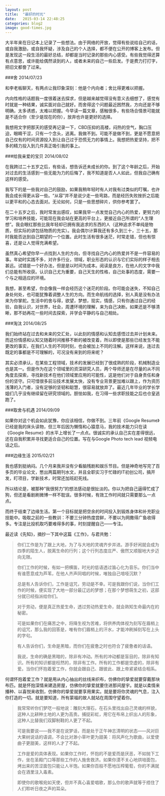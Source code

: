```yaml
---
layout: post
title:  "最好的时光"
date:   2015-03-14 22:48:25
categories: blog2
image: good-times.jpg
---
```


大半年来在日记本上记录了一些想法。由于网络的开放，觉得有些说给自己的话，或自我激励，或自我怀疑，涉及自己的个人选择，都不便在公开的博客上发布。但是发现这一段生活的最好总结，却都是当时记录的那些内心感受。有些我觉得还算有点意思，或许能给偶然读到的人，或者未来的自己一些启发。于是费力打打字，把旧文都誊了过来。

###舍 
2014/07/23

和李老板聊天，有两点让我印象深刻：他是个内向者；舍比得更难以把握。

内向性格的话题我一度很着迷去探求，但是越来越觉得没有意义去细想了，感觉有时就是一种结果，诚实面对自己就好。而舍得这个问题最近困然我，方向还是不够明确，太多诱惑，太难以把握。今早读一篇文章，感触很多，有些场合情景可能就是不适合你（至少是现在的你），放弃也许是更好的选择。

我想用文字把那天的感受再记录一下，CBD压抑的高楼，闷热的空气，胸口压迫，眼睛干涩，只有一个念头，逃离。我做不到。可能不是做不到，更是不愿意把自己仅有的时间资源投入到让自己过于恐慌无力的事情上。我想把热爱坚持，把不多的精力投入到几件真正吸引我的事上。

###给我亲爱的宝贝 
2014/08/02

在我跨过二十五岁之后，有些话，想告诉还未成长的你。到了这个年龄之后，开始对过去的生活感到一些无能为力的后悔了，我不知道是否人人如此，但我自己确有这样的感受。

我写下的是一些我对自己的鼓励，如果我稍年轻时有人对我有过类似的叮嘱，也许我会成长得更从容一些。“从容”并不是说少走一些弯路，而是经历失败挫折之后能以更平和的心态去面对。无论如何，只是一些思想碎片，供你参考罢了。

在二十五岁之后，我时常发出感叹，如果我早一点发觉自己内心的热爱，更努力的学习和培养技能，可能现在我会站在更高的平台上，更接近自己所谓的“人生理想”。我会眼红那些比我年轻却已拥有我追求的东西的人（这种追求不单纯是物质，但实际的讲包括物质的充实）。我会偶尔计算我还有多久到三十，三十五，那时我能否达到自己期望的一个位置。此时生活有很多迷茫，时常走错，但也有惊喜，还是让人觉得充满希望。

虽然真心希望你早一点找到人生的方向，但寻找自己内心的热爱并不是一件容易的事。年幼时实践不多，对许多行业，领域，职业形态的认识与它们实际的样子相去甚远。试错是一个好办法，但是是以时间为成本。阅读是良方，在他人的文字中我们总能有所收获。认识自己尤为重要，自己天生的性格，自己处事的态度，需要一个与之相适应的环境。

我想，甚至希望，你会像我一样会经历这个迷茫的阶段。你可能会迷失，不知自己身处何处，也可能犹豫着调整人生的方向。而生命航线的选择，别人真是没有办法来为你掌舵。生活中的舍与得，欲望，梦想，现实，情感，只有你通过自己的经验，自我认识，对世界，社会，周遭环境的理解，来为自己决断。如果还是不够清晰，那不妨再花一些时间去探索，并学会平静的与自己相处。

###淘汰 
2014/08/25

我们始终站在过去和未来的交汇处，以此刻的情感和认知去感悟过去并计划未来。而这份情感和认知又随着时间推移不断的被改变着，所以即使是那些已经发生不能更改的事实，在我们人生的不同时刻，也会被加上不同的注解。这样来说，连过去既定的事都是不可理解的，可况没有来到的将来呢？

其实必须承认，在某些工程领域，技术的发展已经到了很成熟的阶段，机械制造业也是其一。但是作为在这个领域里的资深研究人员，两个导师还是在尽量的从不同角度去探索，寻找新技术在他们领域里应用的可能性，这是他们对于自身责任和身份的坚守。只可惜很多前沿技术发展太快，没有专业背景更加难以跟上，作为资历浅薄的入门者，没有足够的坚韧和聪慧，很容易就放弃了。最近几年毕业的学长学姐们几乎没有继续留在研究领域的。胆怯如我，在习得一些求职技能之后也仓皇逃跑了。

###取舍与机遇 
2014/09/09

如果你对这个机会如此犹豫，你应该相信，你做不到。三年前《Google Resume》已经是我的床头读物，但三年后因为懒惰和心猿意马，我的技术能力只在读《Google Resume》的水平上增长了一点点。很诚实的承认自己实在差得很远，还在自我积累并寻找更适合自己的位置。写在与Google Photo tech lead 视频电话之后。

###边缘生活 
2015/02/21

我也感到挺纳闷。几个月来我并没有少看脑残剧和娱乐节目。但是神奇地写完了百多页的毕业论文，憋出两篇期刊水文，并且全职实习于忙碌的IT初创公司，搞开发，盯项目，学新技术，时常还加班赶死线。

所以结论是，被那种“我很努力”的想法感动是很扯淡的。你以为把自己逼得忙成了狗，但还是看剧刷微博一样不耽误。很多时候，有效工作时间就只需要那么一点点。

而终于结束了边缘生活。第一个目标就是把空余的时间投入到锻炼身体和补充职业技能中。吸取之前的一些教训：不要三分钟热度尝鲜，不要以为网撒得广鱼收得多。专注是比投机取巧要难得多的事，时刻提醒自己——专注。



最近读《先知》，摘抄一下其中这篇《工作》，与君共勉：

>你们工作是为了跟上大地，为了与大地的灵魂齐步并进。游手好闲就会成为四季的陌生人，脱离生命的行列；这个行列态度庄严、傲然又顺服地大步迈向无限。
>
>你们工作的时候，有如一把横笛，时光的低语透过笛心化为音乐。你们当中有谁愿意成为芦苇，在他人齐声同唱的时候，唯独自己喑哑沉默？
>
>总是有人告诉你们，工作是诅咒，劳动是不幸。可是我跟你们说，当你们工作的时候，便实现了大地一部分最辽远的梦想；在那个梦想萌生之初，这部分就已经指派给你们。
>
>对于劳动，便是真正热爱生命，透过劳动热爱生命，就会熟知生命最内在的秘密。
>
>可是如果你们在痛苦之中，将降生视为苦难，将供养肉体视为刻写在眉梢上的诅咒，那么我的回答是，唯有你们眉梢上的汗水，才能冲刷掉刻写在上头的字句。
>
>有人告诉你们，生命是黑暗，而你们在疲惫之时也符合了疲惫者的话语。
>
>我说，生命的确是黑暗的，除非有冲动。所有的冲动都是盲目的，除非有知识。所有的知识都是枉然的，除非有工作。所有的工作都是空虚的，除非有爱。当你们怀抱着爱工作，你就会跟自己、跟彼此、跟上帝紧紧结合相系。
>
何谓怀抱着爱工作？就是用从内心抽出的丝线来织布，仿佛你的挚爱就要穿戴那块布匹。就是怀抱深情来建造房屋，仿佛你的挚爱就要住进那间屋宇。就是以柔情来播种、以喜悦来收割，仿佛你的挚爱就要享用果实。就是要将你灵魂的气息，注入你打造的一切。就是要知道，所有蒙福的故人就站在周围守望着你。
>
>我常常听你们梦呓一般地说：雕刻大理石，在石头里找出自己灵魂的样貌，这种人比耕种土地的人更为高贵。捕捉彩虹，用它在布帛上织出人的形象，这种人比替我们双脚制鞋的人更了不起。
>
>可是我要说——我不是在说梦话，而是处于正午神志清明的状态——风对巨大果树说话的语调，不会比对渺小草叶更为甜美：将风声化为歌曲，以爱使曲子更甜美，这样的人才了不起。
>
>工作是爱的具体表现。如果你工作时，怀抱的不是爱而是厌恶，不如抛下工作，坐在圣殿门口等那些工作的人施舍救济。如果你漠不关心地烘培面包，烤出来的苦涩面包只能让人半饱。如果你百般不愿地压榨葡萄，你的不满就会在酒里注入毒素。
>
>即使你的歌喉宛如天使，但并不真心喜爱唱歌，那么你的歌声就等于捂住了人们聆听日夜之声的耳朵。